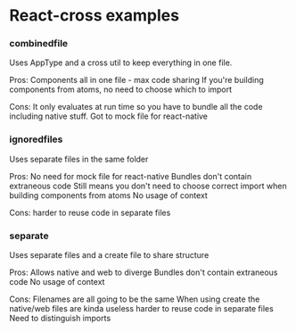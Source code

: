 # React-cross examples

### combinedfile

Uses AppType and a cross util to keep everything in one file.

Pros:
Components all in one file - max code sharing
If you're building components from atoms, no need to choose which to import

Cons:
It only evaluates at run time so you have to bundle all the code including native stuff.
Got to mock file for react-native


### ignoredfiles

Uses separate files in the same folder

Pros:
No need for mock file for react-native
Bundles don't contain extraneous code
Still means you don't need to choose correct import when building components from atoms
No usage of context

Cons:
harder to reuse code in separate files

### separate

Uses separate files and a create file to share structure

Pros:
Allows native and web to diverge
Bundles don't contain extraneous code
No usage of context

Cons:
Filenames are all going to be the same
When using create the native/web files are kinda useless
harder to reuse code in separate files
Need to distinguish imports
